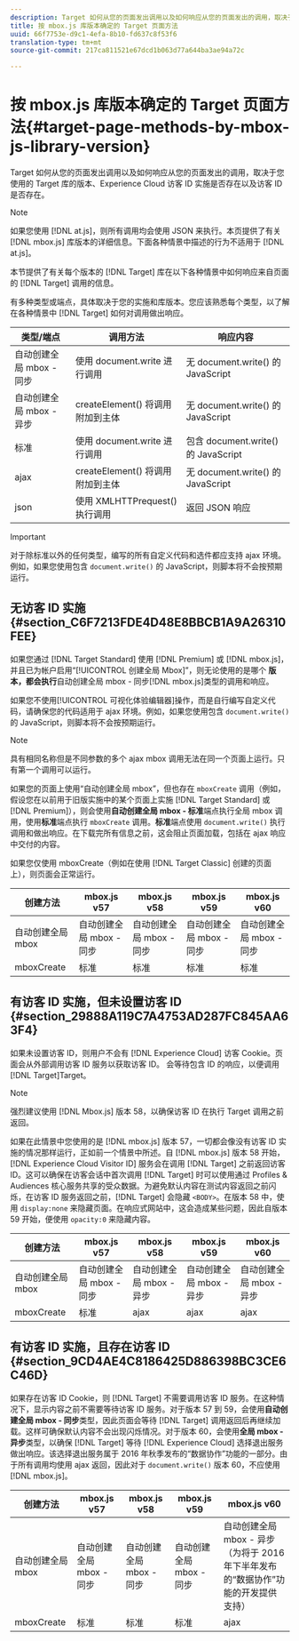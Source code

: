 ```yaml
---
description: Target 如何从您的页面发出调用以及如何响应从您的页面发出的调用，取决于您使用的 Target 库的版本、Experience Cloud 访客 ID 实施是否存在以及访客 ID 是否存在。
title: 按 mbox.js 库版本确定的 Target 页面方法
uuid: 66f7753e-d9c1-4efa-8b10-fd637c8f53f6
translation-type: tm+mt
source-git-commit: 217ca811521e67dcd1b063d77a644ba3ae94a72c

---
```



# 按 mbox.js 库版本确定的 Target 页面方法{#target-page-methods-by-mbox-js-library-version}

Target 如何从您的页面发出调用以及如何响应从您的页面发出的调用，取决于您使用的 Target 库的版本、Experience Cloud 访客 ID 实施是否存在以及访客 ID 是否存在。

>[!NOTE]
>
>如果您使用 [!DNL at.js]，则所有调用均会使用 JSON 来执行。本页提供了有关 [!DNL mbox.js] 库版本的详细信息。下面各种情景中描述的行为不适用于 [!DNL at.js]。

本节提供了有关每个版本的 [!DNL Target] 库在以下各种情景中如何响应来自页面的 [!DNL Target] 调用的信息。

有多种类型或端点，具体取决于您的实施和库版本。您应该熟悉每个类型，以了解在各种情景中 [!DNL Target] 如何对调用做出响应。

| 类型/端点 | 调用方法 | 响应内容 |
|--- |--- |--- |
| 自动创建全局 mbox - 同步 | 使用 document.write 进行调用 | 无 document.write() 的 JavaScript |
| 自动创建全局 mbox - 异步 | createElement() 将调用附加到主体 | 无 document.write() 的 JavaScript |
| 标准 | 使用 document.write 进行调用 | 包含 document.write() 的 JavaScript |
| ajax | createElement() 将调用附加到主体 | 无 document.write() 的 JavaScript |
| json | 使用 XMLHTTPrequest() 执行调用 | 返回 JSON 响应 |

>[!IMPORTANT]
>
>对于除标准以外的任何类型，编写的所有自定义代码和选件都应支持 ajax 环境。例如，如果您使用包含 `document.write()` 的 JavaScript，则脚本将不会按预期运行。

## 无访客 ID 实施 {#section_C6F7213FDE4D48E8BBCB1A9A26310FEE}

如果您通过 [!DNL Target Standard] 使用 [!DNL Premium] 或 [!DNL mbox.js]，并且已为帐户启用“[!UICONTROL 创建全局 Mbox]”，则无论使用的是哪个 **版本，都会执行**&#x200B;自动创建全局 mbox - 同步[!DNL mbox.js]类型的调用和响应。

如果您不使用[!UICONTROL 可视化体验编辑器]操作，而是自行编写自定义代码，请确保您的代码适用于 ajax 环境。例如，如果您使用包含 `document.write()` 的 JavaScript，则脚本将不会按预期运行。

>[!NOTE]
>
>具有相同名称但是不同参数的多个 ajax mbox 调用无法在同一个页面上运行。只有第一个调用可以运行。

如果您的页面上使用“自动创建全局 mbox”，但也存在 `mboxCreate` 调用（例如，假设您在以前用于旧版实施中的某个页面上实施 [!DNL Target Standard] 或 [!DNL Premium]），则会使用**自动创建全局 mbox - 标准**端点执行全局 mbox 调用，使用&#x200B;**标准**&#x200B;端点执行 `mboxCreate` 调用。**标准**&#x200B;端点使用 `document.write()` 执行调用和做出响应。在下载完所有信息之前，这会阻止页面加载，包括在 ajax 响应中交付的内容。

如果您仅使用 mboxCreate（例如在使用 [!DNL Target Classic] 创建的页面上），则页面会正常运行。

| 创建方法 | mbox.js v57 | mbox.js v58 | mbox.js v59 | mbox.js v60 |
|---|---|---|---|---|
| 自动创建全局 mbox | 自动创建全局 mbox - 同步 | 自动创建全局 mbox - 同步 | 自动创建全局 mbox - 同步 | 自动创建全局 mbox - 同步 |
| mboxCreate | 标准 | 标准 | 标准 | 标准 |

## 有访客 ID 实施，但未设置访客 ID {#section_29888A119C7A4753AD287FC845AA63F4}

如果未设置访客 ID，则用户不会有 [!DNL Experience Cloud] 访客 Cookie。页面会从外部调用访客 ID 服务以获取访客 ID。 会等待包含 ID 的响应，以便调用 [!DNL Target]Target。

>[!NOTE]
>
>强烈建议使用 [!DNL Mbox.js] 版本 58，以确保访客 ID 在执行 Target 调用之前返回。

如果在此情景中您使用的是 [!DNL mbox.js] 版本 57，一切都会像没有访客 ID 实施的情况那样运行，正如前一个情景中所述。自 [!DNL mbox.js] 版本 58 开始，[!DNL Experience Cloud Visitor ID] 服务会在调用 [!DNL Target] 之前返回访客 ID。这可以确保在访客会话中首次调用 [!DNL Target] 时可以使用通过 Profiles &amp; Audiences 核心服务共享的受众数据。为避免默认内容在测试内容返回之前闪烁，在访客 ID 服务返回之前，[!DNL Target] 会隐藏 `<BODY>`。在版本 58 中，使用 `display:none` 来隐藏页面。在响应式网站中，这会造成某些问题，因此自版本 59 开始，便使用 `opacity:0` 来隐藏内容。

| 创建方法 | mbox.js v57 | mbox.js v58 | mbox.js v59 | mbox.js v60 |
|---|---|---|---|---|
| 自动创建全局 mbox | 自动创建全局 mbox - 同步 | 自动创建全局 mbox - 异步 | 自动创建全局 mbox - 异步 | 自动创建全局 mbox - 异步 |
| mboxCreate | 标准 | ajax | ajax | ajax |

## 有访客 ID 实施，且存在访客 ID {#section_9CD4AE4C8186425D886398BC3CE6C46D}

如果存在访客 ID Cookie，则 [!DNL Target] 不需要调用访客 ID 服务。在这种情况下，显示内容之前不需要等待访客 ID 服务。对于版本 57 到 59，会使用&#x200B;**自动创建全局 mbox - 同步**&#x200B;类型，因此页面会等待 [!DNL Target] 调用返回后再继续加载。这样可确保默认内容不会出现闪烁情况。对于版本 60，会使用&#x200B;**全局 mbox - 异步**&#x200B;类型，以确保 [!DNL Target] 等待 [!DNL Experience Cloud] 选择退出服务做出响应。该选择退出服务属于 2016 年秋季发布的“数据协作”功能的一部分。由于所有调用均使用 ajax 返回，因此对于 `document.write()` 版本 60，不应使用 [!DNL mbox.js]。

| 创建方法 | mbox.js v57 | mbox.js v58 | mbox.js v59 | mbox.js v60 |
|---|---|---|---|---|
| 自动创建全局 mbox | 自动创建全局 mbox - 同步 | 自动创建全局 mbox - 同步 | 自动创建全局 mbox - 同步 | 自动创建全局 mbox - 异步（为将于 2016 年下半年发布的“数据协作”功能的开发提供支持） |
| mboxCreate | 标准 | 标准 | 标准 | ajax |
